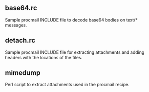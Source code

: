 
base64.rc
---------

Sample procmail INCLUDE file to decode base64 bodies on text/* messages.

detach.rc
---------

Sample procmail INCLUDE file for extracting attachments and adding headers
with the locations of the files.

mimedump
--------

Perl script to extract attachments used in the procmail recipe.

